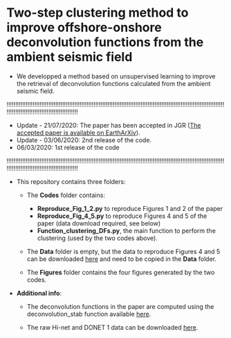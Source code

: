 # Two-step clustering method to improve offshore-onshore deconvolution functions from the ambient seismic field


* We developped a method based on unsupervised learning to improve the retrieval of deconvolution functions calculated from the ambient seismic field.

!!!!!!!!!!!!!!!!!!!!!!!!!!!!!!!!!!!!!!!!!!!!!!!!!!!!!!!!!!!!!!!!!!!!!!!!!!!!!!!!!!!!!!!!!!!!!!!!!!!!!!!!!!!!!!!!!!!!!!!!!!!!!!!!!!!!!!!!!!!!!!!!!!!!!!!!!!!!!!!!!!!!!!

- Update - 21/07/2020: The paper has been accepted in JGR ([The accepted paper is available on EarthArXiv](https://eartharxiv.org/8ba5p/)).
- Update - 03/06/2020: 2nd release of the code.
- 06/03/2020: 1st release of the code

!!!!!!!!!!!!!!!!!!!!!!!!!!!!!!!!!!!!!!!!!!!!!!!!!!!!!!!!!!!!!!!!!!!!!!!!!!!!!!!!!!!!!!!!!!!!!!!!!!!!!!!!!!!!!!!!!!!!!!!!!!!!!!!!!!!!!!!!!!!!!!!!!!!!!!!!!!!!!!!!!!!!!!

* This repository contains three folders:
  * The **Codes** folder contains:
    - **Reproduce_Fig_1_2.py** to reproduce Figures 1 and 2 of the paper
    - **Reproduce_Fig_4_5.py** to reproduce Figures 4 and 5 of the paper (data download required, see below)
    - **Function_clustering_DFs.py**, the main function to perform the clustering (used by the two codes above).

  * The **Data** folder is empty, but the data to reproduce Figures 4 and 5 can be downloaded [here](https://drive.google.com/file/d/1wbM-cN4gQ-MRhLOQaiXcHiXZ5Z5OOEsI/view?usp=sharing) and need to be copied in the **Data** folder.

  * The **Figures** folder contains the four figures generated by the two codes.

* **Additional info**:
  * The deconvolution functions in the paper are computed using the deconvolution_stab function available [here](https://github.com/lviens/2017_GJI/blob/master/Codes/Functions_GJI_2017.py).

  * The raw Hi-net and DONET 1 data can be downloaded [here](http://www.hinet.bosai.go.jp).
